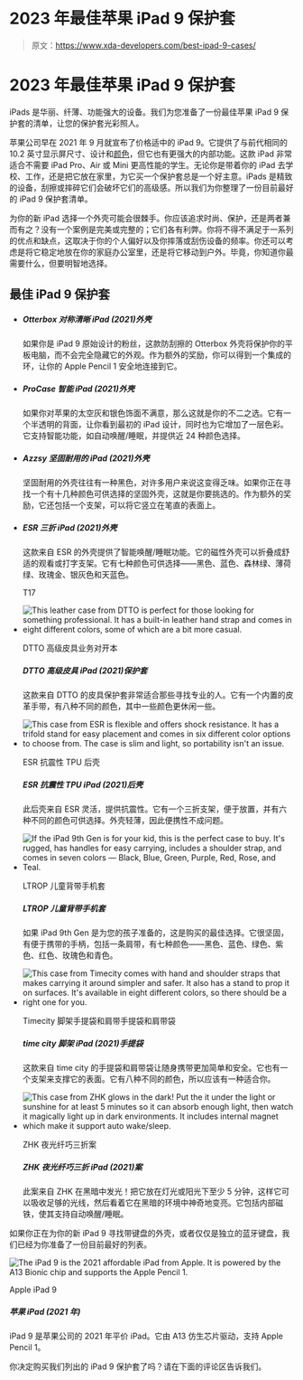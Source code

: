 # 2023 年最佳苹果 iPad 9 保护套

> 原文：<https://www.xda-developers.com/best-ipad-9-cases/>

# 2023 年最佳苹果 iPad 9 保护套

iPads 是华丽、纤薄、功能强大的设备。我们为您准备了一份最佳苹果 iPad 9 保护套的清单，让您的保护套光彩照人。

苹果公司早在 2021 年 9 月就宣布了价格适中的 iPad 9。它提供了与前代相同的 10.2 英寸显示屏尺寸、设计和[颜色](https://www.xda-developers.com/ipad-9-colors/)，但它也有更强大的内部功能。这款 iPad 非常适合不需要 iPad Pro、Air 或 Mini 更高性能的学生。无论你是带着你的 iPad 去学校、工作，还是把它放在家里，为它买一个保护套总是一个好主意。iPads 是精致的设备，刮擦或摔碎它们会破坏它们的高级感。所以我们为你整理了一份目前最好的 iPad 9 保护套清单。

为你的新 iPad 选择一个外壳可能会很棘手。你应该追求时尚、保护，还是两者兼而有之？没有一个案例是完美或完整的；它们各有利弊。你将不得不满足于一系列的优点和缺点，这取决于你的个人偏好以及你摔落或刮伤设备的频率。你还可以考虑是将它稳定地放在你的家庭办公室里，还是将它移动到户外。毕竟，你知道你最需要什么，但要明智地选择。

## 最佳 iPad 9 保护套

*   ##### Otterbox 对称清晰 iPad (2021)外壳

    如果你是 iPad 9 原始设计的粉丝，这款防刮擦的 Otterbox 外壳将保护你的平板电脑，而不会完全隐藏它的外观。作为额外的奖励，你可以得到一个集成的环，让你的 Apple Pencil 1 安全地连接到它。

*   ##### ProCase 智能 iPad (2021)外壳

    如果你对苹果的太空灰和银色饰面不满意，那么这就是你的不二之选。它有一个半透明的背面，让你看到最初的 iPad 设计，同时也为它增加了一层色彩。它支持智能功能，如自动唤醒/睡眠，并提供近 24 种颜色选择。

*   ##### Azzsy 坚固耐用的 iPad (2021)外壳

    坚固耐用的外壳往往有一种黑色，对许多用户来说这变得乏味。如果你正在寻找一个有十几种颜色可供选择的坚固外壳，这就是你要挑选的。作为额外的奖励，它还包括一个支架，可以将它竖立在笔直的表面上。

*   ##### ESR 三折 iPad (2021)外壳

    这款来自 ESR 的外壳提供了智能唤醒/睡眠功能。它的磁性外壳可以折叠成舒适的观看或打字支架。它有七种颜色可供选择——黑色、蓝色、森林绿、薄荷绿、玫瑰金、银灰色和天蓝色。

    T17
*   <picture>![This leather case from DTTO is perfect for those looking for something professional. It has a built-in leather hand strap and comes in eight different colors, some of which are a bit more casual.](img/8ac66476208b25c3f8ee559c0062d3f1.png)</picture>

    DTTO 高级皮具业务对开本

    ##### DTTO 高级皮具 iPad (2021)保护套

    这款来自 DTTO 的皮具保护套非常适合那些寻找专业的人。它有一个内置的皮革手带，有八种不同的颜色，其中一些颜色更休闲一些。

*   <picture>![This case from ESR is flexible and offers shock resistance. It has a trifold stand for easy placement and comes in six different color options to choose from. The case is slim and light, so portability isn't an issue.](img/d408f2a28ee824fe382dfa538ab3ab73.png)</picture>

    ESR 抗震性 TPU 后壳

    ##### ESR 抗震性 TPU iPad (2021)后壳

    此后壳来自 ESR 灵活，提供抗震性。它有一个三折支架，便于放置，并有六种不同的颜色可供选择。外壳轻薄，因此便携性不成问题。

*   <picture>![If the iPad 9th Gen is for your kid, this is the perfect case to buy. It's rugged, has handles for easy carrying, includes a shoulder strap, and comes in seven colors — Black, Blue, Green, Purple, Red, Rose, and Teal.](img/14ca8bd0ceca798bb4e99ccdc5b7ed07.png)</picture>

    LTROP 儿童背带手机套

    ##### LTROP 儿童背带手机套

    如果 iPad 9th Gen 是为您的孩子准备的，这是购买的最佳选择。它很坚固，有便于携带的手柄，包括一条肩带，有七种颜色——黑色、蓝色、绿色、紫色、红色、玫瑰色和青色。

*   <picture>![This case from Timecity comes with hand and shoulder straps that makes carrying it around simpler and safer. It also has a stand to prop it on surfaces. It's available in eight different colors, so there should be a right one for you.](img/e6ec147418aa74f03377cc09c17179b0.png)</picture>

    Timecity 脚架手提袋和肩带手提袋和肩带袋

    ##### time city 脚架 iPad (2021)手提袋

    这款来自 time city 的手提袋和肩带袋让随身携带更加简单和安全。它也有一个支架来支撑它的表面。它有八种不同的颜色，所以应该有一种适合你。

*   <picture>![This case from ZHK glows in the dark! Put the it under the light or sunshine for at least 5 minutes so it can absorb enough light, then watch it magically light up in dark environments. It includes internal magnet which make it support auto wake/sleep.](img/060f445c1e2bcfe3c052601495b99366.png)</picture>

    ZHK 夜光纤巧三折案

    ##### ZHK 夜光纤巧三折 iPad (2021)案

    此案来自 ZHK 在黑暗中发光！把它放在灯光或阳光下至少 5 分钟，这样它可以吸收足够的光线，然后看着它在黑暗的环境中神奇地变亮。它包括内部磁铁，使其支持自动唤醒/睡眠。

如果你正在为你的新 iPad 9 寻找带键盘的外壳，或者仅仅是独立的蓝牙键盘，我们已经为你准备了一份目前最好的列表。

 <picture>![The iPad 9 is the 2021 affordable iPad from Apple. It is powered by the A13 Bionic chip and supports the Apple Pencil 1.](img/1908623d55a2293978d2ab888dc14605.png)</picture> 

Apple iPad 9

##### 苹果 iPad (2021 年)

iPad 9 是苹果公司的 2021 年平价 iPad。它由 A13 仿生芯片驱动，支持 Apple Pencil 1。

你决定购买我们列出的 iPad 9 保护套了吗？请在下面的评论区告诉我们。